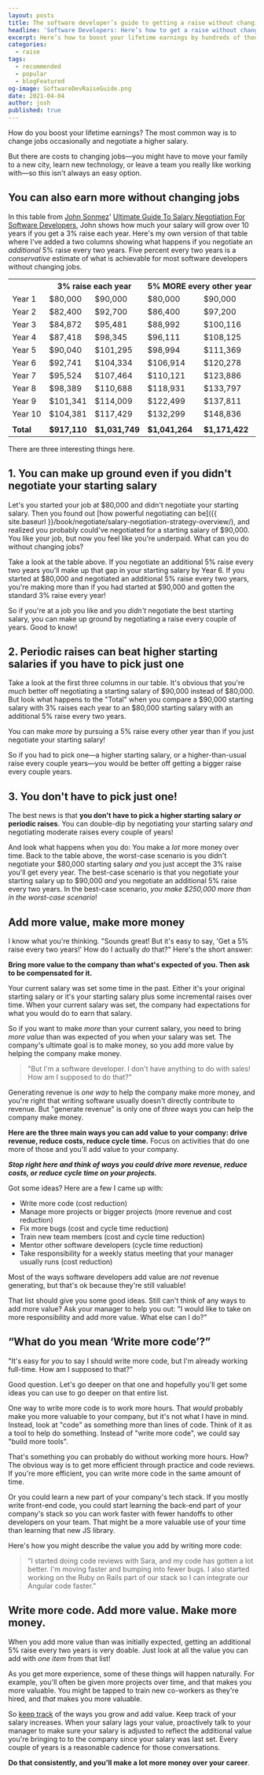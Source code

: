 ```yaml
---
layout: posts
title: The software developer’s guide to getting a raise without changing jobs	
headline: 'Software Developers: Here’s how to get a raise without changing jobs'
excerpt: Here’s how to boost your lifetime earnings by hundreds of thousands of dollars by getting periodic raises without changing jobs.
categories:
  - raise
tags:
  - recommended
  - popular
  - blogFeatured
og-image: SoftwareDevRaiseGuide.png
date: 2021-04-04
author: josh
published: true
---
```

How do you boost your lifetime earnings? The most common way is to change jobs occasionally and negotiate a higher salary.

But there are costs to changing jobs—you might have to move your family to a new city, learn new technology, or leave a team you really like working with—so this isn't always an easy option.

## You can also earn more without changing jobs

In this table from [John Sonmez](https://simpleprogrammer.com/about-simple-programmer/)' [Ultimate Guide To Salary Negotiation For Software Developers](https://simpleprogrammer.com/2016/10/10/salary-negotiation-software-developers/), John shows how much your salary will grow over 10 years if you get a 3% raise each year. Here's my own version of that table where I've added a two columns showing what happens if you negotiate an *additional* 5% raise every two years. Five percent every two years is a *conservative* estimate of what is achievable for most software developers without changing jobs.

<table><tbody>
<tr><th></th><th colspan="2">3% raise each year</th><th colspan="2">5% MORE every other year</th></tr>
<tr><td>Year 1</td><td>$80,000</td><td>$90,000</td><td>$80,000</td><td>$90,000</td></tr>
<tr><td>Year 2</td><td>$82,400</td><td>$92,700</td><td>$86,400</td><td>$97,200</td></tr>
<tr><td>Year 3</td><td>$84,872</td><td>$95,481</td><td>$88,992</td><td>$100,116</td></tr>
<tr><td>Year 4</td><td>$87,418</td><td>$98,345</td><td>$96,111</td><td>$108,125</td></tr>
<tr><td>Year 5</td><td>$90,040</td><td>$101,295</td><td>$98,994</td><td>$111,369</td></tr>
<tr><td>Year 6</td><td>$92,741</td><td>$104,334</td><td>$106,914</td><td>$120,278</td></tr>
<tr><td>Year 7</td><td>$95,524</td><td>$107,464</td><td>$110,121</td><td>$123,886</td></tr>
<tr><td>Year 8</td><td>$98,389</td><td>$110,688</td><td>$118,931</td><td>$133,797</td></tr>
<tr><td>Year 9</td><td>$101,341</td><td>$114,009</td><td>$122,499</td><td>$137,811</td></tr>
<tr><td>Year 10</td><td>$104,381</td><td>$117,429</td><td>$132,299</td><td>$148,836</td></tr>
<tr><td></td><td></td><td></td><td></td><td></td></tr>
<tr><td><strong>Total</strong></td><td><strong>$917,110</strong></td><td><strong>$1,031,749</strong></td><td><strong>$1,041,264</strong></td><td><strong>$1,171,422</strong></td></tr>
</tbody></table>

There are three interesting things here.

## 1. You can make up ground even if you didn't negotiate your starting salary

Let's you started your job at $80,000 and didn't negotiate your starting salary. Then you found out [how powerful negotiating can be]({{ site.baseurl }}/book/negotiate/salary-negotiation-strategy-overview/), and realized you probably could've negotiated for a starting salary of $90,000. You like your job, but now you feel like you're underpaid. What can you do without changing jobs?

Take a look at the table above. If you negotiate an additional 5% raise every two years you'll make up that gap in your starting salary by Year 6. If you started at $80,000 and negotiated an additional 5% raise every two years, you're making more than if you had started at $90,000 and gotten the standard 3% raise every year!

So if you're at a job you like and you *didn't* negotiate the best starting salary, you can make up ground by negotiating a raise every couple of years. Good to know!

## 2. Periodic raises can beat higher starting salaries if you have to pick just one

Take a look at the first three columns in our table. It's obvious that you're *much* better off negotiating a starting salary of $90,000 instead of $80,000. But look what happens to the "Total" when you compare a $90,000 starting salary with 3% raises each year to an $80,000 starting salary with an additional 5% raise every two years.

You can make *more* by pursuing a 5% raise every other year than if you just negotiate your starting salary!

So if you had to pick one—a higher starting salary, or a higher-than-usual raise every couple years—you would be better off getting a bigger raise every couple years.

## 3. You don't have to pick just one!

The best news is that **you don't have to pick a higher starting salary *or* periodic raises**. You can double-dip by negotiating your starting salary *and* negotiating moderate raises every couple of years!

And look what happens when you do: You make a *lot* more money over time. Back to the table above, the worst-case scenario is you didn't negotiate your $80,000 starting salary *and* you just accept the 3% raise you'll get every year. The best-case scenario is that you negotiate your starting salary up to $90,000 *and* you negotiate an additional 5% raise every two years. In the best-case scenario, *you make $250,000 more than in the worst-case scenario*!

## Add more value, make more money

I know what you're thinking. "Sounds great! But it's easy to say, 'Get a 5% raise every two years!' How do I actually *do* that?" Here's the short answer:

**Bring more value to the company than what's expected of you. Then ask to be compensated for it.**

Your current salary was set some time in the past. Either it's your original starting salary or it's your starting salary plus some incremental raises over time. When your current salary was set, the company had expectations for what you would do to earn that salary.

So if you want to make *more* than your current salary, you need to bring *more value* than was expected of you when your salary was set. The company's ultimate goal is to make money, so you add more value by helping the company make money.

> "But I'm a software developer. I don't have anything to do with sales! How am I supposed to do that?"

Generating revenue is *one way* to help the company make more money, and you're right that writing software usually doesn't directly contribute to revenue. But "generate revenue" is only one of *three* ways you can help the company make money.

**Here are the three main ways you can add value to your company: drive revenue, reduce costs, reduce cycle time.** Focus on activities that do one more of those and you'll add value to your company.

***Stop right here and think of ways you could drive more revenue, reduce costs, or reduce cycle time on your projects.***

Got some ideas? Here are a few I came up with:

- Write more code (cost reduction)
- Manage more projects or bigger projects (more revenue and cost reduction)
- Fix more bugs (cost and cycle time reduction)
- Train new team members (cost and cycle time reduction)
- Mentor other software developers (cycle time reduction)
- Take responsibility for a weekly status meeting that your manager usually runs (cost reduction)

Most of the ways software developers add value are *not* revenue generating, but that's ok because they're still valuable!

That list should give you some good ideas. Still can't think of any ways to add more value? Ask your manager to help you out: "I would like to take on more responsibility and add more value. What else can I do?"

## “What do you mean ‘Write more code’?”

"It's easy for *you* to say I should write more code, but I'm already working full-time. How am I supposed to that?"

Good question. Let's go deeper on that one and hopefully you'll get some ideas you can use to go deeper on that entire list.

One way to write more code is to work more hours. That *would* probably make you more valuable to your company, but it's not what I have in mind. Instead, look at "code" as something more than lines of code. Think of it as a tool to help do something. Instead of "write more code", we could say "build more tools". 

That's something you can probably do without working more hours. How? The obvious way is to get more efficient through practice and code reviews. If you're more efficient, you can write more code in the same amount of time.

Or you could learn a new part of your company's tech stack. If you mostly write front-end code, you could start learning the back-end part of your company's stack so you can work faster with fewer handoffs to other developers on your team. That might be a more valuable use of your time than learning that new JS library.

Here's how you might describe the value you add by writing more code:

> "I started doing code reviews with Sara, and my code has gotten a lot better. I'm moving faster and bumping into fewer bugs. I also started working on the Ruby on Rails part of our stack so I can integrate our Angular code faster."

## Write more code. Add more value. Make more money.

When you add more value than was initially expected, getting an additional 5% raise every two years is very doable. Just look at all the value you can add with *one item* from that list!

As you get more experience, some of these things will happen naturally. For example, you'll often be given more projects over time, and that makes you more valuable. You might be tapped to train new co-workers as they're hired, and *that* makes you more valuable.

So [keep track](/book/raise/raise-build-your-case/) of the ways you grow and add value. Keep track of your salary increases. When your salary lags your value, proactively talk to your manager to make sure your salary is adjusted to reflect the additional value you're bringing to to the company since your salary was last set. Every couple of years is a reasonable cadence for those conversations.

**Do that consistently, and you'll make a lot more money over your career**.

<div class="inline-ad hidden"></div>